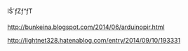 lŠ´ƒZƒ“ƒT

http://bunkeina.blogspot.com/2014/06/arduinopir.html

http://lightnet328.hatenablog.com/entry/2014/09/10/193331
